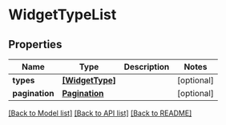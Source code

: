 # WidgetTypeList

## Properties
Name | Type | Description | Notes
------------ | ------------- | ------------- | -------------
**types** | [**[WidgetType]**](WidgetType.md) |  | [optional] 
**pagination** | [**Pagination**](Pagination.md) |  | [optional] 

[[Back to Model list]](../README.md#documentation-for-models) [[Back to API list]](../README.md#documentation-for-api-endpoints) [[Back to README]](../README.md)


